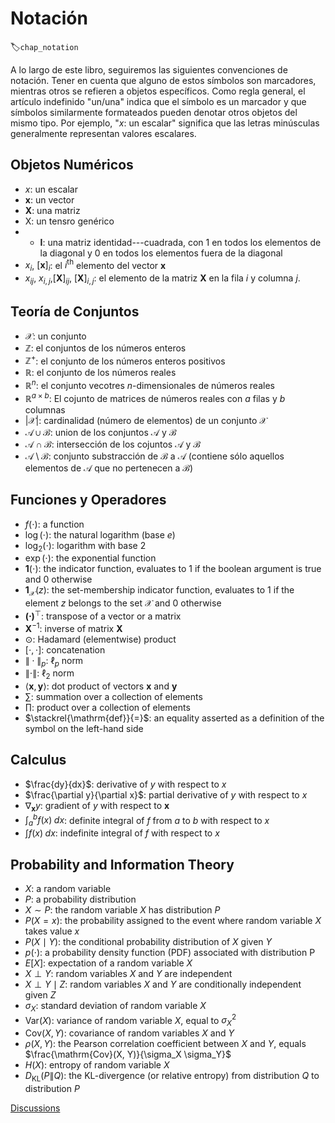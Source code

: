 # Notación
:label:`chap_notation`

A lo largo de este libro, seguiremos las siguientes convenciones de notación.
Tener en cuenta que alguno de estos símbolos son marcadores, mientras otros 
se refieren a objetos específicos.
Como regla general, el artículo indefinido "un/una" indica
que el símbolo es un marcador y que símbolos similarmente formateados
pueden denotar otros objetos del mismo tipo.
Por ejemplo, "$x$: un escalar" significa
que las letras minúsculas generalmente representan valores escalares.


## Objetos Numéricos

* $x$: un escalar
* $\mathbf{x}$: un vector
* $\mathbf{X}$: una matriz
* $\mathsf{X}$: un tensro genérico
* * $\mathbf{I}$: una matriz identidad---cuadrada, con $1$ en todos los elementos de la diagonal y $0$ en todos los elementos fuera de la diagonal
* $x_i$, $[\mathbf{x}]_i$: el $i^\mathrm{th}$ elemento del vector $\mathbf{x}$
* $x_{ij}$, $x_{i,j}$,$[\mathbf{X}]_{ij}$, $[\mathbf{X}]_{i,j}$: el elemento de la matriz $\mathbf{X}$ en la fila $i$ y columna $j$.



## Teoría de Conjuntos


* $\mathcal{X}$: un conjunto
* $\mathbb{Z}$: el conjuntos de los números enteros
* $\mathbb{Z}^+$: el conjunto de los números enteros positivos
* $\mathbb{R}$: el conjunto de los números reales
* $\mathbb{R}^n$: el conjunto vecotres $n$-dimensionales de números reales
* $\mathbb{R}^{a\times b}$: El cojunto de matrices de números reales con $a$ filas y $b$ columnas
* $|\mathcal{X}|$: cardinalidad (número de elementos) de un conjunto $\mathcal{X}$
* $\mathcal{A}\cup\mathcal{B}$: union de los conjuntos $\mathcal{A}$ y $\mathcal{B}$
* $\mathcal{A}\cap\mathcal{B}$: intersección de los cojuntos $\mathcal{A}$ y $\mathcal{B}$
* $\mathcal{A}\setminus\mathcal{B}$: conjunto substracción de $\mathcal{B}$ a $\mathcal{A}$ (contiene sólo aquellos elementos de $\mathcal{A}$ que no pertenecen a $\mathcal{B}$)



## Funciones y Operadores


* $f(\cdot)$: a function
* $\log(\cdot)$: the natural logarithm (base $e$)
* $\log_2(\cdot)$: logarithm with base $2$
* $\exp(\cdot)$: the exponential function
* $\mathbf{1}(\cdot)$: the indicator function, evaluates to $1$ if the boolean argument is true and $0$ otherwise
* $\mathbf{1}_{\mathcal{X}}(z)$: the set-membership indicator function, evaluates to $1$ if the element $z$ belongs to the set $\mathcal{X}$ and $0$ otherwise
* $\mathbf{(\cdot)}^\top$: transpose of a vector or a matrix
* $\mathbf{X}^{-1}$: inverse of matrix $\mathbf{X}$
* $\odot$: Hadamard (elementwise) product
* $[\cdot, \cdot]$: concatenation
* $\|\cdot\|_p$: $\ell_p$ norm
* $\|\cdot\|$: $\ell_2$ norm
* $\langle \mathbf{x}, \mathbf{y} \rangle$: dot product of vectors $\mathbf{x}$ and $\mathbf{y}$
* $\sum$: summation over a collection of elements
* $\prod$: product over a collection of elements
* $\stackrel{\mathrm{def}}{=}$: an equality asserted as a definition of the symbol on the left-hand side



## Calculus

* $\frac{dy}{dx}$: derivative of $y$ with respect to $x$
* $\frac{\partial y}{\partial x}$: partial derivative of $y$ with respect to $x$
* $\nabla_{\mathbf{x}} y$: gradient of $y$ with respect to $\mathbf{x}$
* $\int_a^b f(x) \;dx$: definite integral of $f$ from $a$ to $b$ with respect to $x$
* $\int f(x) \;dx$: indefinite integral of $f$ with respect to $x$



## Probability and Information Theory

* $X$: a random variable
* $P$: a probability distribution
* $X \sim P$: the random variable $X$ has distribution $P$
* $P(X=x)$: the probability assigned to the event where random variable $X$ takes value $x$
* $P(X \mid Y)$: the conditional probability distribution of $X$ given $Y$
* $p(\cdot)$: a probability density function (PDF) associated with distribution P
* ${E}[X]$: expectation of a random variable $X$
* $X \perp Y$: random variables $X$ and $Y$ are independent
* $X \perp Y \mid Z$: random variables  $X$  and  $Y$ are conditionally independent given $Z$
* $\sigma_X$: standard deviation of random variable $X$
* $\mathrm{Var}(X)$: variance of random variable $X$, equal to $\sigma^2_X$
* $\mathrm{Cov}(X, Y)$: covariance of random variables $X$ and $Y$
* $\rho(X, Y)$: the Pearson correlation coefficient between $X$ and $Y$, equals $\frac{\mathrm{Cov}(X, Y)}{\sigma_X \sigma_Y}$
* $H(X)$: entropy of random variable $X$
* $D_{\mathrm{KL}}(P\|Q)$: the KL-divergence (or relative entropy) from distribution $Q$ to distribution $P$



[Discussions](https://discuss.d2l.ai/t/25)
